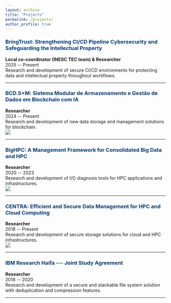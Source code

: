 ```yaml
---
layout: archive
title: "Projects"
permalink: /projects/
author_profile: true
---
```


### <span style="color:#063c72">BringTrust: Strengthening CI/CD Pipeline Cybersecurity and Safeguarding the Intellectual Property</span>
**Local co-coordinator (INESC TEC team) & Researcher**<br>
2025 -- Present<br>
Research and development of secure CI/CD environments for protecting data and intellectual property throughout workflows.<br>
<!-- <a href="">
  <img src="https://img.shields.io/badge/Reference-18493--COMPETE2030-FEDER-01489500-white?style=plastic&labelColor=lightgray"  />
</a> -->
<hr>

### <span style="color:#063c72">BCD.S+M: Sistema Modular de Armazenamento e Gestão de Dados em Blockchain com IA</span>
**Researcher**<br>
2024 -- Present<br>
Research and development of new data storage and management solutions for blockchain.<br>
<a href="">
  <img src="https://img.shields.io/badge/Reference-14436--NORTE2030--FEDER--00584600-white?style=plastic&labelColor=lightgray"  />
</a>
<hr>


### <span style="color:#063c72">BigHPC: A Management Framework for Consolidated Big Data and HPC</span>
**Researcher**<br>
2020 -- 2023<br>
Research and development of I/O diagnosis tools for HPC applications and infrastructures.<br>
<a href="https://bighpc.wavecom.pt/">
  <img src="https://img.shields.io/badge/Reference-POCI--01--0247--FEDER--045924-white?style=plastic&labelColor=lightgray"  />
</a>
<hr>

### <span style="color:#063c72">CENTRA: Efficient and Secure Data Management for HPC and Cloud Computing</span>
**Researcher**<br>
2018 -- Present<br>
Research and development of secure storage solutions for cloud and HPC infrastructures.<br>
<a href="http://www.globalcentra.org/projects/#prv">
  <img src="https://img.shields.io/badge/Reference-http://www.globalcentra.org/projects/%23prv-white?style=plastic&labelColor=lightgray"  />
</a>
<hr>

### <span style="color:#063c72">IBM Research Haifa --- Joint Study Agreement</span>
**Researcher**<br>
2018 -- 2020<br>
Research and development of a secure and stackable file system solution with deduplication and compression features.<br>
<hr>
